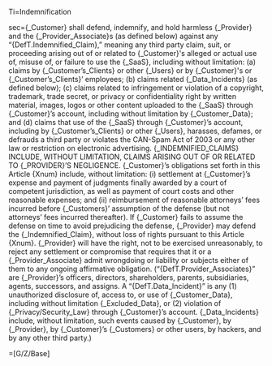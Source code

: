 Ti=Indemnification

sec={_Customer} shall defend, indemnify, and hold harmless {_Provider} and the {_Provider_Associate}s (as defined below) against any “{DefT.Indemnified_Claim},” meaning any third party claim, suit, or proceeding arising out of or related to {_Customer}'s alleged or actual use of, misuse of, or failure to use the {_SaaS}, including without limitation: (a) claims by {_Customer’s_Clients} or other {_Users} or by {_Customer}'s or {_Customer’s_Clients}’ employees; (b) claims related {_Data_Incidents} (as defined below); (c) claims related to infringement or violation of a copyright, trademark, trade secret, or privacy or confidentiality right by written material, images, logos or other content uploaded to the {_SaaS} through {_Customer}’s account, including without limitation by {_Customer_Data}; and (d) claims that use of the {_SaaS} through {_Customer}’s account, including by {_Customer’s_Clients} or other {_Users}, harasses, defames, or defrauds a third party or violates the CAN-Spam Act of 2003 or any other law or restriction on electronic advertising. <span style="text-transform:uppercase">{_Indemnified_Claims} include, without limitation, claims arising out of or related to {_Provider}’s negligence.</span> {_Customer}’s obligations set forth in this Article {Xnum} include, without limitation: (i) settlement at {_Customer}’s expense and payment of judgments finally awarded by a court of competent jurisdiction, as well as payment of court costs and other reasonable expenses; and (ii) reimbursement of reasonable attorneys’ fees incurred before {_Customers}’ assumption of the defense (but not attorneys’ fees incurred thereafter). If {_Customer} fails to assume the defense on time to avoid prejudicing the defense, {_Provider} may defend the {_Indemnified_Claim}, without loss of rights pursuant to this Article {Xnum}. {_Provider} will have the right, not to be exercised unreasonably, to reject any settlement or compromise that requires that it or a {_Provider_Associate} admit wrongdoing or liability or subjects either of them to any ongoing affirmative obligation. (“{DefT.Provider_Associates}” are {_Provider}’s officers, directors, shareholders, parents, subsidiaries, agents, successors, and assigns. A “{DefT.Data_Incident}” is any (1) unauthorized disclosure of, access to, or use of {_Customer_Data}, including without limitation {_Excluded_Data}, or (2) violation of {_Privacy/Security_Law} through {_Customer}’s account. {_Data_Incidents} include, without limitation, such events caused by {_Customer}, by {_Provider}, by {_Customer}’s {_Customers} or other users, by hackers, and by any other third party.)

=[G/Z/Base]
